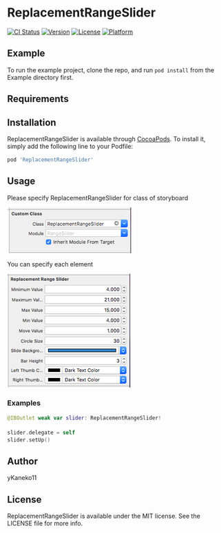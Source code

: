 # ReplacementRangeSlider

[![CI Status](http://img.shields.io/travis/yKaneko11/ReplacementRangeSlider.svg?style=flat)](https://travis-ci.org/yKaneko11/ReplacementRangeSlider)
[![Version](https://img.shields.io/cocoapods/v/ReplacementRangeSlider.svg?style=flat)](http://cocoapods.org/pods/ReplacementRangeSlider)
[![License](https://img.shields.io/cocoapods/l/ReplacementRangeSlider.svg?style=flat)](http://cocoapods.org/pods/ReplacementRangeSlider)
[![Platform](https://img.shields.io/cocoapods/p/ReplacementRangeSlider.svg?style=flat)](http://cocoapods.org/pods/ReplacementRangeSlider)

## Example

To run the example project, clone the repo, and run `pod install` from the Example directory first.

## Requirements

## Installation

ReplacementRangeSlider is available through [CocoaPods](http://cocoapods.org). To install
it, simply add the following line to your Podfile:

```ruby
pod 'ReplacementRangeSlider'
```

## Usage

Please specify ReplacementRangeSlider for class of storyboard

![image1](https://github.com/yKaneko11/image/blob/master/image1.png)

You can specify each element

![image2](https://github.com/yKaneko11/image/blob/master/image2.png)

### Examples

```swift
@IBOutlet weak var slider: ReplacementRangeSlider!

slider.delegate = self
slider.setUp()
```

## Author

yKaneko11

## License

ReplacementRangeSlider is available under the MIT license. See the LICENSE file for more info.
